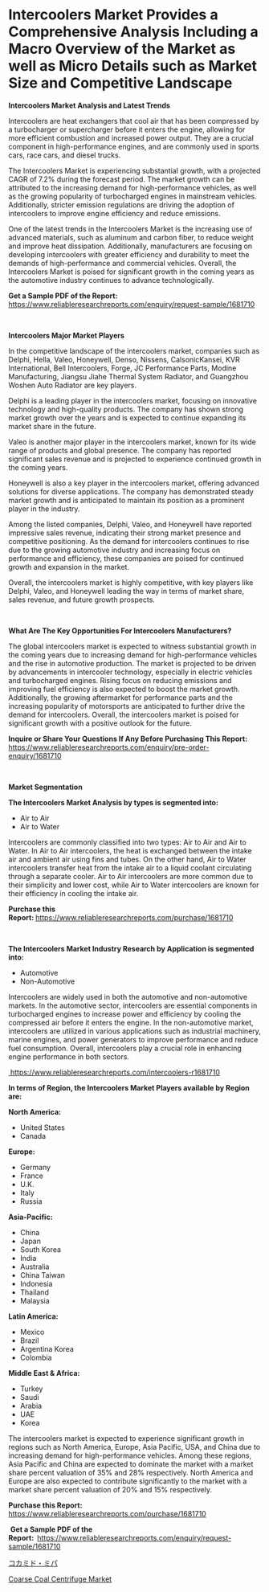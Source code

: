 <p><h1>Intercoolers Market Provides a Comprehensive Analysis Including a Macro Overview of the Market as well as Micro Details such as Market Size and Competitive Landscape</h1></p><p><strong>Intercoolers Market Analysis and Latest Trends</strong></p>
<p><p>Intercoolers are heat exchangers that cool air that has been compressed by a turbocharger or supercharger before it enters the engine, allowing for more efficient combustion and increased power output. They are a crucial component in high-performance engines, and are commonly used in sports cars, race cars, and diesel trucks.</p><p>The Intercoolers Market is experiencing substantial growth, with a projected CAGR of 7.2% during the forecast period. The market growth can be attributed to the increasing demand for high-performance vehicles, as well as the growing popularity of turbocharged engines in mainstream vehicles. Additionally, stricter emission regulations are driving the adoption of intercoolers to improve engine efficiency and reduce emissions.</p><p>One of the latest trends in the Intercoolers Market is the increasing use of advanced materials, such as aluminum and carbon fiber, to reduce weight and improve heat dissipation. Additionally, manufacturers are focusing on developing intercoolers with greater efficiency and durability to meet the demands of high-performance and commercial vehicles. Overall, the Intercoolers Market is poised for significant growth in the coming years as the automotive industry continues to advance technologically.</p></p>
<p><strong>Get a Sample PDF of the Report:&nbsp;</strong> <a href="https://www.reliableresearchreports.com/enquiry/request-sample/1681710">https://www.reliableresearchreports.com/enquiry/request-sample/1681710</a></p>
<p>&nbsp;</p>
<p><strong>Intercoolers Major Market Players</strong></p>
<p><p>In the competitive landscape of the intercoolers market, companies such as Delphi, Hella, Valeo, Honeywell, Denso, Nissens, CalsonicKansei, KVR International, Bell Intercoolers, Forge, JC Performance Parts, Modine Manufacturing, Jiangsu Jiahe Thermal System Radiator, and Guangzhou Woshen Auto Radiator are key players.</p><p>Delphi is a leading player in the intercoolers market, focusing on innovative technology and high-quality products. The company has shown strong market growth over the years and is expected to continue expanding its market share in the future.</p><p>Valeo is another major player in the intercoolers market, known for its wide range of products and global presence. The company has reported significant sales revenue and is projected to experience continued growth in the coming years.</p><p>Honeywell is also a key player in the intercoolers market, offering advanced solutions for diverse applications. The company has demonstrated steady market growth and is anticipated to maintain its position as a prominent player in the industry.</p><p>Among the listed companies, Delphi, Valeo, and Honeywell have reported impressive sales revenue, indicating their strong market presence and competitive positioning. As the demand for intercoolers continues to rise due to the growing automotive industry and increasing focus on performance and efficiency, these companies are poised for continued growth and expansion in the market.</p><p>Overall, the intercoolers market is highly competitive, with key players like Delphi, Valeo, and Honeywell leading the way in terms of market share, sales revenue, and future growth prospects.</p></p>
<p>&nbsp;</p>
<p><strong>What Are The Key Opportunities For Intercoolers Manufacturers?</strong></p>
<p><p>The global intercoolers market is expected to witness substantial growth in the coming years due to increasing demand for high-performance vehicles and the rise in automotive production. The market is projected to be driven by advancements in intercooler technology, especially in electric vehicles and turbocharged engines. Rising focus on reducing emissions and improving fuel efficiency is also expected to boost the market growth. Additionally, the growing aftermarket for performance parts and the increasing popularity of motorsports are anticipated to further drive the demand for intercoolers. Overall, the intercoolers market is poised for significant growth with a positive outlook for the future.</p></p>
<p><strong>Inquire or Share Your Questions If Any Before Purchasing This Report:</strong> <a href="https://www.reliableresearchreports.com/enquiry/pre-order-enquiry/1681710">https://www.reliableresearchreports.com/enquiry/pre-order-enquiry/1681710</a></p>
<p>&nbsp;</p>
<p><strong>Market Segmentation</strong></p>
<p><strong>The Intercoolers Market Analysis by types is segmented into:</strong></p>
<p><ul><li>Air to Air</li><li>Air to Water</li></ul></p>
<p><p>Intercoolers are commonly classified into two types: Air to Air and Air to Water. In Air to Air intercoolers, the heat is exchanged between the intake air and ambient air using fins and tubes. On the other hand, Air to Water intercoolers transfer heat from the intake air to a liquid coolant circulating through a separate cooler. Air to Air intercoolers are more common due to their simplicity and lower cost, while Air to Water intercoolers are known for their efficiency in cooling the intake air.</p></p>
<p><strong>Purchase this Report:&nbsp;</strong><a href="https://www.reliableresearchreports.com/purchase/1681710">https://www.reliableresearchreports.com/purchase/1681710</a></p>
<p>&nbsp;</p>
<p><strong>The Intercoolers Market Industry Research by Application is segmented into:</strong></p>
<p><ul><li>Automotive</li><li>Non-Automotive</li></ul></p>
<p><p>Intercoolers are widely used in both the automotive and non-automotive markets. In the automotive sector, intercoolers are essential components in turbocharged engines to increase power and efficiency by cooling the compressed air before it enters the engine. In the non-automotive market, intercoolers are utilized in various applications such as industrial machinery, marine engines, and power generators to improve performance and reduce fuel consumption. Overall, intercoolers play a crucial role in enhancing engine performance in both sectors.</p></p>
<p><a href="https://www.reliableresearchreports.com/intercoolers-r1681710">&nbsp;https://www.reliableresearchreports.com/intercoolers-r1681710</a></p>
<p><strong>In terms of Region, the Intercoolers Market Players available by Region are:</strong></p>
<p>
    <p> <strong> North America: </strong>
        <ul>
            <li>United States</li>
            <li>Canada</li>
        </ul>
        </p> 
    <p> <strong> Europe: </strong>
        <ul>
            <li>Germany</li>
            <li>France</li>
            <li>U.K.</li>
            <li>Italy</li>
            <li>Russia</li>
        </ul>
        </p> 
    <p> <strong> Asia-Pacific: </strong>
        <ul>
            <li>China</li>
            <li>Japan</li>
            <li>South Korea</li>
            <li>India</li>
            <li>Australia</li>
            <li>China Taiwan</li>
            <li>Indonesia</li>
            <li>Thailand</li>
            <li>Malaysia</li>
        </ul>
        </p> 
    <p> <strong> Latin America: </strong>
        <ul>
            <li>Mexico</li>
            <li>Brazil</li>
            <li>Argentina Korea</li>
            <li>Colombia</li>
        </ul>
        </p> 
    <p> <strong> Middle East & Africa: </strong>
        <ul>
            <li>Turkey</li>
            <li>Saudi</li>
            <li>Arabia</li>
            <li>UAE</li>
            <li>Korea</li>
        </ul>
    </p>
    </p>
<p><p>The intercoolers market is expected to experience significant growth in regions such as North America, Europe, Asia Pacific, USA, and China due to increasing demand for high-performance vehicles. Among these regions, Asia Pacific and China are expected to dominate the market with a market share percent valuation of 35% and 28% respectively. North America and Europe are also expected to contribute significantly to the market with a market share percent valuation of 20% and 15% respectively.</p></p>
<p><strong>Purchase this Report: </strong><a href="https://www.reliableresearchreports.com/purchase/1681710">https://www.reliableresearchreports.com/purchase/1681710</a></p>
<p>&nbsp;<strong>Get a Sample PDF of the Report:&nbsp;&nbsp;</strong><a href="https://www.reliableresearchreports.com/enquiry/request-sample/1681710">https://www.reliableresearchreports.com/enquiry/request-sample/1681710</a></p>
<p><strong></strong></p>
<p><p><a href="https://medium.com/@rodhoppe07/%E3%82%B3%E3%82%AB%E3%83%9F%E3%83%89mipa%E5%B8%82%E5%A0%B4%E8%A6%8F%E6%A8%A1%E3%81%AF-%E3%81%AEcagr%E3%81%A7%E6%88%90%E9%95%B7%E3%81%97%E3%81%A6%E3%81%8A%E3%82%8A-%E3%81%93%E3%81%AE%E3%83%AC%E3%83%9D%E3%83%BC%E3%83%88%E3%81%AF%E5%B8%82%E5%A0%B4%E3%82%BB%E3%82%B0%E3%83%A1%E3%83%B3%E3%83%86%E3%83%BC%E3%82%B7%E3%83%A7%E3%83%B3-%E6%88%90%E9%95%B7-%E3%81%8A%E3%82%88%E3%81%B32024%E5%B9%B4%E3%81%8B%E3%82%892031%E5%B9%B4%E3%81%BE%E3%81%A7%E3%81%AE%E4%BA%88%E6%B8%AC%E3%81%AB%E3%82%88%E3%82%8B%E5%88%86%E6%9E%90%E3%82%92%E3%82%AB%E3%83%90%E3%83%BC%E3%81%97%E3%81%A6%E3%81%84%E3%81%BE%E3%81%99-882ffcf34249">コカミド・ミパ</a></p><p><a href="https://github.com/thuyvuongpk111/Market-Research-Report-List-1/blob/main/coarse-coal-centrifuge-market.md">Coarse Coal Centrifuge Market</a></p></p>